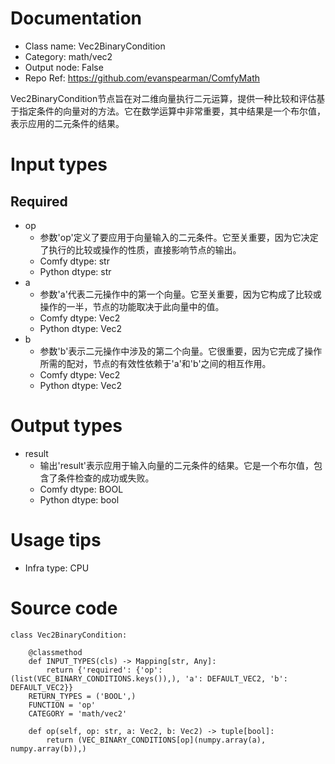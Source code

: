 # Documentation
- Class name: Vec2BinaryCondition
- Category: math/vec2
- Output node: False
- Repo Ref: https://github.com/evanspearman/ComfyMath

Vec2BinaryCondition节点旨在对二维向量执行二元运算，提供一种比较和评估基于指定条件的向量对的方法。它在数学运算中非常重要，其中结果是一个布尔值，表示应用的二元条件的结果。

# Input types
## Required
- op
    - 参数'op'定义了要应用于向量输入的二元条件。它至关重要，因为它决定了执行的比较或操作的性质，直接影响节点的输出。
    - Comfy dtype: str
    - Python dtype: str
- a
    - 参数'a'代表二元操作中的第一个向量。它至关重要，因为它构成了比较或操作的一半，节点的功能取决于此向量中的值。
    - Comfy dtype: Vec2
    - Python dtype: Vec2
- b
    - 参数'b'表示二元操作中涉及的第二个向量。它很重要，因为它完成了操作所需的配对，节点的有效性依赖于'a'和'b'之间的相互作用。
    - Comfy dtype: Vec2
    - Python dtype: Vec2

# Output types
- result
    - 输出'result'表示应用于输入向量的二元条件的结果。它是一个布尔值，包含了条件检查的成功或失败。
    - Comfy dtype: BOOL
    - Python dtype: bool

# Usage tips
- Infra type: CPU

# Source code
```
class Vec2BinaryCondition:

    @classmethod
    def INPUT_TYPES(cls) -> Mapping[str, Any]:
        return {'required': {'op': (list(VEC_BINARY_CONDITIONS.keys()),), 'a': DEFAULT_VEC2, 'b': DEFAULT_VEC2}}
    RETURN_TYPES = ('BOOL',)
    FUNCTION = 'op'
    CATEGORY = 'math/vec2'

    def op(self, op: str, a: Vec2, b: Vec2) -> tuple[bool]:
        return (VEC_BINARY_CONDITIONS[op](numpy.array(a), numpy.array(b)),)
```
